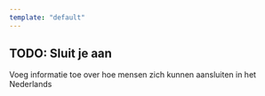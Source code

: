 ```yaml
---
template: "default"
---
```


## TODO: Sluit je aan

Voeg informatie toe over hoe mensen zich kunnen aansluiten in het Nederlands
